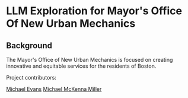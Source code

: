 # LLM Exploration for Mayor's Office Of New Urban Mechanics

## Background

The Mayor's Office of New Urban Mechanics is focused on creating innovative and equitable services for the residents of Boston.

Project contributors:

[Michael Evans](https://www.boston.gov/departments/new-urban-mechanics/michael-evans)
[Michael McKenna Miller](https://www.linkedin.com/in/mckennamiller/)